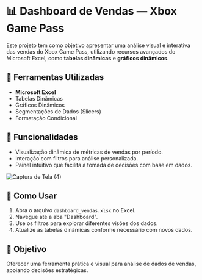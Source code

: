 # 📊 Dashboard de Vendas — Xbox Game Pass

Este projeto tem como objetivo apresentar uma análise visual e interativa das vendas do Xbox Game Pass, utilizando recursos avançados do Microsoft Excel, como **tabelas dinâmicas** e **gráficos dinâmicos**.

## 🔧 Ferramentas Utilizadas

- **Microsoft Excel**
- Tabelas Dinâmicas
- Gráficos Dinâmicos
- Segmentações de Dados (Slicers)
- Formatação Condicional

## 🧩 Funcionalidades

- Visualização dinâmica de métricas de vendas por período.
- Interação com filtros para análise personalizada.
- Painel intuitivo que facilita a tomada de decisões com base em dados.

![Captura de Tela (4)](https://github.com/user-attachments/assets/dae4ccd0-ce62-4442-93ed-16ad981465c0)


  ## 🚀 Como Usar

1. Abra o arquivo `dashboard_vendas.xlsx` no Excel.
2. Navegue até a aba "Dashboard".
3. Use os filtros para explorar diferentes visões dos dados.
4. Atualize as tabelas dinâmicas conforme necessário com novos dados.

## 🎯 Objetivo

Oferecer uma ferramenta prática e visual para análise de dados de vendas, apoiando decisões estratégicas. 


